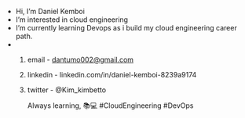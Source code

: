 - Hi, I’m Daniel Kemboi
- I’m interested in cloud engineering 
- I’m currently learning  Devops as i build my cloud engineering career path.
- 1. email - dantumo002@gmail.com
  2. linkedin - linkedin.com/in/daniel-kemboi-8239a9174
  3. twitter - @Kim_kimbetto

     Always learning, 📚💻 #CloudEngineering #DevOps

<!---
kimdaniels-vcc/kimdaniels-vcc is a ✨ special ✨ repository because its `README.md` (this file) appears on your GitHub profile.
You can click the Preview link to take a look at your changes.
--->
